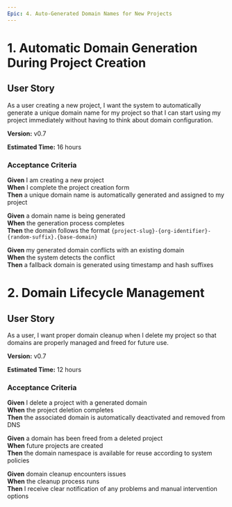 ```yaml
---
Epic: 4. Auto-Generated Domain Names for New Projects
---
```


# 1. Automatic Domain Generation During Project Creation

## User Story
As a user creating a new project, I want the system to automatically generate a unique domain name for my project so that I can start using my project immediately without having to think about domain configuration.

**Version:** v0.7

**Estimated Time:** 16 hours

### Acceptance Criteria
**Given** I am creating a new project  
**When** I complete the project creation form  
**Then** a unique domain name is automatically generated and assigned to my project  

**Given** a domain name is being generated  
**When** the generation process completes  
**Then** the domain follows the format `{project-slug}-{org-identifier}-{random-suffix}.{base-domain}`  

**Given** my generated domain conflicts with an existing domain  
**When** the system detects the conflict  
**Then** a fallback domain is generated using timestamp and hash suffixes  

# 2. Domain Lifecycle Management

## User Story
As a user, I want proper domain cleanup when I delete my project so that domains are properly managed and freed for future use.

**Version:** v0.7

**Estimated Time:** 12 hours

### Acceptance Criteria
**Given** I delete a project with a generated domain  
**When** the project deletion completes  
**Then** the associated domain is automatically deactivated and removed from DNS  

**Given** a domain has been freed from a deleted project  
**When** future projects are created  
**Then** the domain namespace is available for reuse according to system policies  

**Given** domain cleanup encounters issues  
**When** the cleanup process runs  
**Then** I receive clear notification of any problems and manual intervention options  
